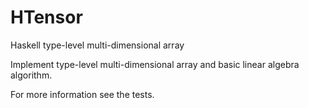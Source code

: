 # HTensor
Haskell type-level multi-dimensional array

Implement type-level multi-dimensional array and basic linear algebra algorithm.

For more information see the tests.
